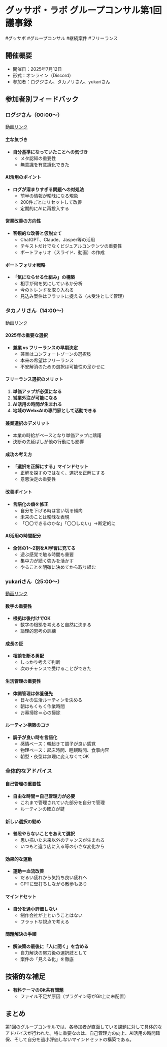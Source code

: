 # グッサポ・ラボ グループコンサル第1回議事録

#グッサポ #グループコンサル #継続案件 #フリーランス

## 開催概要
- 開催日：2025年7月12日
- 形式：オンライン（Discord）
- 参加者：ログジさん、タカノリさん、yukariさん

## 参加者別フィードバック

### ログジさん（00:00〜）
[動画リンク](https://www.loom.com/share/cc98d82ec73245c68043f56ed89d2d6a?sid=360da8ed-3c1a-4f76-a3a8-9fa9274822e7)

#### 主な気づき
- **自分基準になっていたことへの気づき**
  - メタ認知の重要性
  - 無意識を有意識化できた

#### AI活用のポイント
- **ログが溜まりすぎる問題への対処法**
  - 前半の情報が曖昧になる現象
  - 200件ごとにリセットして改善
  - 定期的にAIに再投入する

#### 営業改善の方向性
- **客観的な改善と仮説立て**
  - ChatGPT、Claude、Jasper等の活用
  - テキストだけでなくビジュアルコンテンツの重要性
  - ポートフォリオ（スライド、動画）の作成

#### ポートフォリオ戦略
- **「気にならせる仕組み」の構築**
  - 相手が何を気にしているか分析
  - 今のトレンドを取り入れる
  - 見込み案件はフラットに捉える（未受注として管理）

### タカノリさん（14:00〜）
[動画リンク](https://www.loom.com/share/f5484be4922f4dc39ef675d2dfe91846?sid=49422809-e23a-463f-8a9c-dea91626442d)

#### 2025年の重要な選択
- **兼業 vs フリーランスの早期決定**
  - 兼業はコンフォートゾーンの選択肢
  - 本来の希望はフリーランス
  - 不安解消のための選択は可能性の足かせに

#### フリーランス選択のメリット
1. **単価アップが必須になる**
2. **営業外注が可能になる**
3. **AI活用の時間が生まれる**
4. **地域のWeb×AIの専門家として活動できる**

#### 兼業選択のデメリット
- 本業の時給がベースとなり単価アップに躊躇
- 決断の先延ばしが他の行動にも影響

#### 成功の考え方
- **「選択を正解にする」マインドセット**
  - 正解を探すのではなく、選択を正解にする
  - 意思決定の重要性

#### 改善ポイント
- **言語化の癖を修正**
  - 自分を下げる時は言い切る傾向
  - 未来のことは曖昧な表現
  - 「〇〇できるのかな」「〇〇したい」→断定的に

#### AI活用の時間配分
- **全体の1〜2割をAI学習に充てる**
  - 遊ぶ感覚で触る時間も重要
  - 集中力が続く強みを活かす
  - やることを明確に決めてから取り組む

### yukariさん（25:00〜）
[動画リンク](https://www.loom.com/share/c2de637dc55940aeb0a9c5c2ed5fdb2e?sid=82e34f39-eac0-4d01-a97e-2dc0bb440579)

#### 数字の重要性
- **根拠は後付けでOK**
  - 数字の根拠を考えると自然に決まる
  - 論理的思考の訓練

#### 成長の証
- **相談を断る勇配**
  - しっかり考えて判断
  - 次のチャンスで受けることができた

#### 生活管理の重要性
- **体調管理は休養優先**
  - 日々の生活ルーティンを決める
  - 朝はもくもく作業時間
  - お墓掃除＝心の掃除

#### ルーティン構築のコツ
- **調子が良い時を言語化**
  - 感情ベース：朝起きて調子が良い感覚
  - 物理ベース：起床時間、睡眠時間、食事内容
  - 朝型・夜型は無理に変えなくてOK

### 全体的なアドバイス

#### 自己管理の重要性
- **自由な時間＝自己管理力が必要**
  - これまで管理されていた部分を自分で管理
  - ルーティンの確立が鍵

#### 新しい選択の勧め
- **普段やらないことをあえて選択**
  - 思い描いた未来以外のチャンスが生まれる
  - いつもと違う店に入る等の小さな変化から

#### 効果的な運動
- **運動＝血流改善**
  - だるい疲れから気持ち良い疲れへ
  - GPTに壁打ちしながら散歩もあり

#### マインドセット
- **自分を過小評価しない**
  - 制作会社が上ということはない
  - フラットな視点で考える

#### 問題解決の手順
- **解決策の最後に「人に聞く」を含める**
  - 自力解決の努力後の選択肢として
  - 案件の「見える化」を徹底

## 技術的な補足
- **有料テーマのGit共有問題**
  - ファイル不足が原因（プラグイン等がGit上に未配置）

## まとめ
第1回のグループコンサルでは、各参加者が直面している課題に対して具体的なアドバイスが行われた。特に重要なのは、自己管理力の向上、AI活用の時間確保、そして自分を過小評価しないマインドセットの構築である。